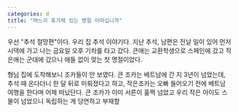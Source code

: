 ```yaml
---
categories: d
title: "며느리 휴가제 있는 명절 어떠십니까"
---
```

우선 "추석 절망편"이다. 우리 집 추석 이야기다. 지난 추석, 남편은 전날 일이 있어 먼저 시댁에 가고 나는 금요일 오후 기차를 타고 갔다. 큰애는 교환학생으로 스페인에 갔고 작은애는 군대에 갔으니 애들 없이 맞는 첫 명절이었다.

형님 집에 도착해보니 조카들이 안 보였다. 큰 조카는 베트남에 간 지 3년이 넘었는데, 추석 때 온다더니 한 달 뒤로 미뤄졌다고 하고, 작은조카는 오빠 들어오기 전에 베트남 여행을 한다며 어제 떠났단다. 큰 조카가 이미 서른이 훌쩍 넘었고 우리 작은 아이도 스물이 넘었으니 독립하는 게 당연하고 부재할 